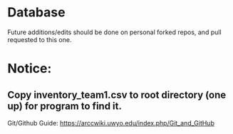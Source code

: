 # Database

Future additions/edits should be done on personal forked repos, and pull requested to this one.

# Notice:
## Copy inventory_team1.csv to root directory (one up) for program to find it.

Git/Github Guide:
https://arccwiki.uwyo.edu/index.php/Git_and_GitHub
